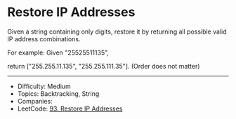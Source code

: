 # Restore IP Addresses

Given a string containing only digits, restore it by returning all possible valid IP address combinations.

For example:
Given "25525511135",

return ["255.255.11.135", "255.255.111.35"]. (Order does not matter)

---

* Difficulty: Medium
* Topics: Backtracking, String
* Companies: 
* LeetCode: [93. Restore IP Addresses](https://leetcode.com/problems/restore-ip-addresses/description/)
